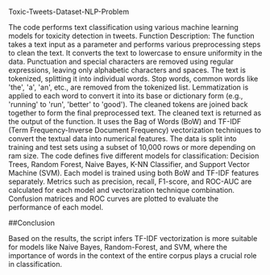Toxic-Tweets-Dataset-NLP-Problem


The code performs text classification using various machine learning models for toxicity detection in tweets.
Function Description: 
The function takes a text input as a parameter and performs various preprocessing steps to clean the text.
It converts the text to lowercase to ensure uniformity in the data.
Punctuation and special characters are removed using regular expressions, leaving only alphabetic characters and spaces.
The text is tokenized, splitting it into individual words.
Stop words, common words like 'the', 'a', 'an', etc., are removed from the tokenized list.
Lemmatization is applied to each word to convert it into its base or dictionary form (e.g., 'running' to 'run', 'better' to 'good').
The cleaned tokens are joined back together to form the final preprocessed text.
The cleaned text is returned as the output of the function.
It uses the Bag of Words (BoW) and TF-IDF (Term Frequency-Inverse Document Frequency) vectorization techniques to convert the textual data into numerical features.
The data is split into training and test sets using a subset of 10,000 rows or more depending on ram size.
The code defines five different models for classification: Decision Trees, Random Forest, Naive Bayes, K-NN Classifier, and Support Vector Machine (SVM).
Each model is trained using both BoW and TF-IDF features separately.
Metrics such as precision, recall, F1-score, and ROC-AUC are calculated for each model and vectorization technique combination.
Confusion matrices and ROC curves are plotted to evaluate the performance of each model.

##Conclusion


Based on the results, the script infers TF-IDF vectorization is more suitable for models like Naive Bayes, Random-Forest, and SVM, where the importance of words in the context of the entire corpus plays a crucial role in classification.

